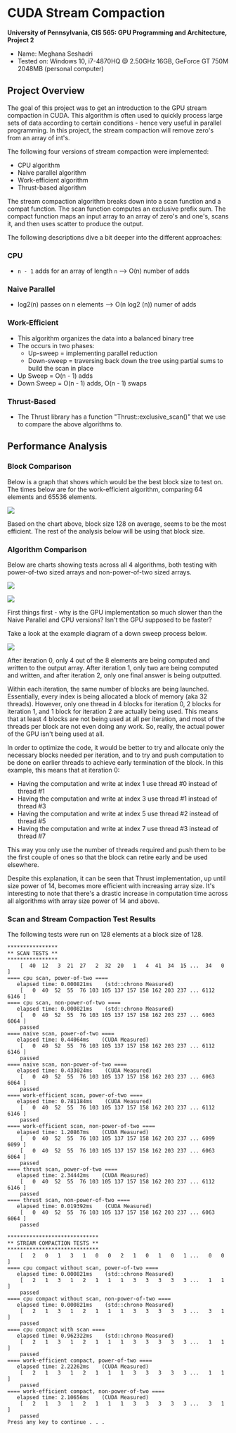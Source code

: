 CUDA Stream Compaction
======================

**University of Pennsylvania, CIS 565: GPU Programming and Architecture, Project 2**

* Name: Meghana Seshadri
* Tested on: Windows 10, i7-4870HQ @ 2.50GHz 16GB, GeForce GT 750M 2048MB (personal computer)


## Project Overview

The goal of this project was to get an introduction to the GPU stream compaction in CUDA. This algorithm is often used to quickly process large sets of data according to certain conditions - hence very useful in parallel programming. In this project, the stream compaction will remove zero's from an array of int's. 


The following four versions of stream compaction were implemented:

* CPU algorithm
* Naive parallel algorithm 
* Work-efficient algorithm 
* Thrust-based algorithm


The stream compaction algorithm breaks down into a scan function and a compat function. The scan function computes an exclusive prefix sum. The compact function maps an input array to an array of zero's and one's, scans it, and then uses scatter to produce the output. 

The following descriptions dive a bit deeper into the different approaches:

### CPU
* `n - 1` adds for an array of length `n` --> O(n) number of adds


### Naive Parallel
* log2(n) passes on n elements --> O(n log2 (n)) numer of adds


### Work-Efficient
* This algorithm organizes the data into a balanced binary tree
* The occurs in two phases: 
	- Up-sweep = implementing parallel reduction 
	- Down-sweep = traversing back down the tree using partial sums to build the scan in place
* Up Sweep = O(n - 1) adds
* Down Sweep = O(n - 1) adds, O(n - 1) swaps


### Thrust-Based
* The Thrust library has a function "Thrust::exclusive_scan()" that we use to compare the above algorithms to.


## Performance Analysis 

### Block Comparison

Below is a graph that shows which would be the best block size to test on. The times below are for the work-efficient algorithm, comparing 64 elements and 65536 elements.

![](images/blockcomparison.PNG)

Based on the chart above, block size 128 on average, seems to be the most efficient. The rest of the analysis below will be using that block size.


### Algorithm Comparison

Below are charts showing tests across all 4 algorithms, both testing with power-of-two sized arrays and non-power-of-two sized arrays.


![](images/algorithmcomparison.PNG)


![](images/algorithmcomparisontable.PNG)


First things first - why is the GPU implementation so much slower than the Naive Parallel and CPU versions? Isn't the GPU supposed to be faster? 

Take a look at the example diagram of a down sweep process below. 

![](images/upsweep.PNG)

After iteration 0, only 4 out of the 8 elements are being computed and written to the output array. After iteration 1, only two are being computed and written, and after iteration 2, only one final answer is being outputted. 

Within each iteration, the same number of blocks are being launched. Essentially, every index is being allocated a block of memory (aka 32 threads). However, only one thread in 4 blocks for iteration 0, 2 blocks for iteration 1, and 1 block for iteration 2 are actually being used. This means that at least 4 blocks are not being used at all per iteration, and most of the threads per block are not even doing any work. So, really, the actual power of the GPU isn't being used at all. 

In order to optimize the code, it would be better to try and allocate only the necessary blocks needed per iteration, and to try and push computation to be done on earlier threads to achieve early termination of the block. In this example, this means that at iteration 0: 

* Having the computation and write at index 1 use thread #0 instead of thread #1
* Having the computation and write at index 3 use thread #1 instead of thread #3
* Having the computation and write at index 5 use thread #2 instead of thread #5
* Having the computation and write at index 7 use thread #3 instead of thread #7

This way you only use the number of threads required and push them to be the first couple of ones so that the block can retire early and be used elsewhere. 


Despite this explanation, it can be seen that Thrust implementation, up until size power of 14, becomes more efficient with increasing array size. It's interesting to note that there's a drastic increase in computation time across all algorithms with array size power of 14 and above.


### Scan and Stream Compaction Test Results

The following tests were run on 128 elements at a block size of 128.

```
****************
** SCAN TESTS **
****************
    [  40  12   3  21  27   2  32  20   1   4  41  34  15 ...  34   0 ]
==== cpu scan, power-of-two ====
   elapsed time: 0.000821ms    (std::chrono Measured)
    [   0  40  52  55  76 103 105 137 157 158 162 203 237 ... 6112 6146 ]
==== cpu scan, non-power-of-two ====
   elapsed time: 0.000821ms    (std::chrono Measured)
    [   0  40  52  55  76 103 105 137 157 158 162 203 237 ... 6063 6064 ]
    passed
==== naive scan, power-of-two ====
   elapsed time: 0.44064ms    (CUDA Measured)
    [   0  40  52  55  76 103 105 137 157 158 162 203 237 ... 6112 6146 ]
    passed
==== naive scan, non-power-of-two ====
   elapsed time: 0.433024ms    (CUDA Measured)
    [   0  40  52  55  76 103 105 137 157 158 162 203 237 ... 6063 6064 ]
    passed
==== work-efficient scan, power-of-two ====
   elapsed time: 0.781184ms    (CUDA Measured)
    [   0  40  52  55  76 103 105 137 157 158 162 203 237 ... 6112 6146 ]
    passed
==== work-efficient scan, non-power-of-two ====
   elapsed time: 1.20867ms    (CUDA Measured)
    [   0  40  52  55  76 103 105 137 157 158 162 203 237 ... 6099 6099 ]
    [   0  40  52  55  76 103 105 137 157 158 162 203 237 ... 6063 6064 ]
    passed
==== thrust scan, power-of-two ====
   elapsed time: 2.34442ms    (CUDA Measured)
    [   0  40  52  55  76 103 105 137 157 158 162 203 237 ... 6112 6146 ]
    passed
==== thrust scan, non-power-of-two ====
   elapsed time: 0.019392ms    (CUDA Measured)
    [   0  40  52  55  76 103 105 137 157 158 162 203 237 ... 6063 6064 ]
    passed

*****************************
** STREAM COMPACTION TESTS **
*****************************
    [   2   0   1   3   1   0   0   2   1   0   1   0   1 ...   0   0 ]
==== cpu compact without scan, power-of-two ====
   elapsed time: 0.000821ms    (std::chrono Measured)
    [   2   1   3   1   2   1   1   1   3   3   3   3   3 ...   1   1 ]
    passed
==== cpu compact without scan, non-power-of-two ====
   elapsed time: 0.000821ms    (std::chrono Measured)
    [   2   1   3   1   2   1   1   1   3   3   3   3   3 ...   3   1 ]
    passed
==== cpu compact with scan ====
   elapsed time: 0.962322ms    (std::chrono Measured)
    [   2   1   3   1   2   1   1   1   3   3   3   3   3 ...   1   1 ]
    passed
==== work-efficient compact, power-of-two ====
   elapsed time: 2.22262ms    (CUDA Measured)
    [   2   1   3   1   2   1   1   1   3   3   3   3   3 ...   1   1 ]
    passed
==== work-efficient compact, non-power-of-two ====
   elapsed time: 2.10656ms    (CUDA Measured)
    [   2   1   3   1   2   1   1   1   3   3   3   3   3 ...   3   1 ]
    passed
Press any key to continue . . .
```